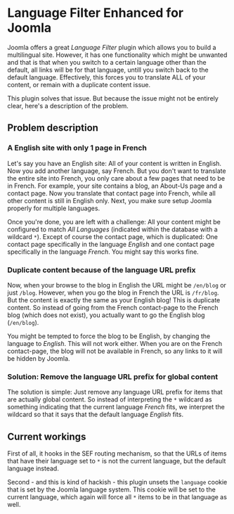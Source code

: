 # Language Filter Enhanced for Joomla

Joomla offers a great *Language Filter* plugin which allows you to build a multilingual site. 
However, it has one functionality which might be unwanted and that is that when you switch to a certain language other than
the default, all links will be for that language, untill you switch back to the default language. Effectively, this
forces you to translate ALL of your content, or remain with a duplicate content issue.

This plugin solves that issue. But because the issue might not be entirely clear, here's a description of the problem.

## Problem description
### A English site with only 1 page in French
Let's say you have an English site: All of your content is written in English. Now you add another language, say French. But
you don't want to translate the entire site into French, you only care about a few pages that need to be in French. For
example, your site contains a blog, an About-Us page and a contact page. Now you translate that contact page into French,
while all other content is still in English only. Next, you make sure setup Joomla properly for multiple languages.

Once you're done, you are left with a challenge: All your content might be configured to match *All Languages* (indicated
within the database with a wildcard `*`). Except of course the contact page, which is duplicated: One contact page
specifically in the language *English* and one contact page specifically in the language *French*. You might say this works
fine.

### Duplicate content because of the language URL prefix
Now, when your browse to the blog in English the URL might be `/en/blog` or just `/blog`. However, when you go the blog in
French the URL is `/fr/blog`. But the content is exactly the same as your English blog! This is duplicate content. So
instead of going from the French contact-page to the French blog (which does not exist), you actually want to go the English
blog (`/en/blog`).

You might be tempted to force the blog to be English, by changing the language to *English*. This will not work either. When
you are on the French contact-page, the blog will not be available in French, so any links to it will be hidden by Joomla.

### Solution: Remove the language URL prefix for global content
The solution is simple: Just remove any language URL prefix for items that are actually global content. So instead of
interpreting the `*` wildcard as something indicating that the current language *French* fits, we interpret the wildcard 
so that it says that the default language *English* fits.

## Current workings
First of all, it hooks in the SEF routing mechanism, so that the URLs of items that have their language set to `*`
is not the current language, but the default language instead.

Second - and this is kind of hackish - this plugin unsets the `language` cookie that is set by the Joomla language system.
This cookie will be set to the current language, which again will force all `*` items to be in that language as well.
